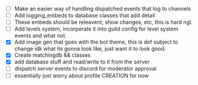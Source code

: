 - [ ] Make an easier way of handling dispatched events that log to channels
- [ ] Add logging_embeds to database classes that add detail
- [ ] These embeds should be releavent, show changes, etc, this is hard ngl.
- [ ] Add levels system, incorperate it into guild config for level system events and what not.
- [x] Add image gen that goes with the bot theme, this is def subject to change idk what its gonna look like, just want it to look good. 
- [x] Create matchingdb && classes
- [x] add database stuff and read/write to it from the server
- [ ] dispatch server events to discord for moderator approval
- [ ] essentially just worry about profile CREATION for now